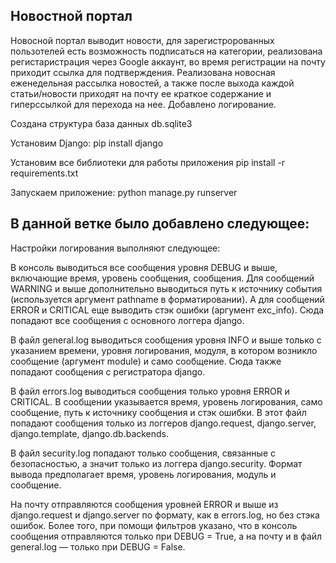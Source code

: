 ## Новостной портал
Новосной портал выводит новости, для зарегистророванных пользотелей есть возможность подписаться на категории, реализована регистаристрация через Google аккаунт,
во время регистрации на почту приходит ссылка для подтверждения. Реализована новосная еженедельная рассылка новостей, а также после выхода каждой статьи/новости приходят на почту ее краткое содержание и гиперссылкой для перехода на нее. Добавлено логирование.


Создана структура база данных db.sqlite3

Установим Django:
pip install django

Установим все библиотеки для работы приложения
pip install -r requirements.txt

Запускаем приложение:
python manage.py runserver

## В данной ветке было добавлено следующее:

Настройки логирования выполняют следующее:

В консоль выводиться все сообщения уровня DEBUG и выше, включающие время, уровень сообщения, сообщения. Для сообщений WARNING и выше дополнительно выводиться путь к источнику события (используется аргумент pathname в форматировании). А для сообщений ERROR и CRITICAL еще выводить стэк ошибки (аргумент exc_info). Сюда попадают все сообщения с основного логгера django.

В файл general.log выводиться сообщения уровня INFO и выше только с указанием времени, уровня логирования, модуля, в котором возникло сообщение (аргумент module) и само сообщение. Сюда также попадают сообщения с регистратора django.

В файл errors.log выводиться сообщения только уровня ERROR и CRITICAL. В сообщении указывается время, уровень логирования, само сообщение, путь к источнику сообщения и стэк ошибки. В этот файл попадают сообщения только из логгеров django.request, django.server, django.template, django.db.backends.

В файл security.log попадают только сообщения, связанные с безопасностью, а значит только из логгера django.security. Формат вывода предполагает время, уровень логирования, модуль и сообщение.

На почту отправляются сообщения уровней ERROR и выше из django.request и django.server по формату, как в errors.log, но без стэка ошибок.
Более того, при помощи фильтров указано, что в консоль сообщения отправляются только при DEBUG = True, а на почту и в файл general.log — только при DEBUG = False.


